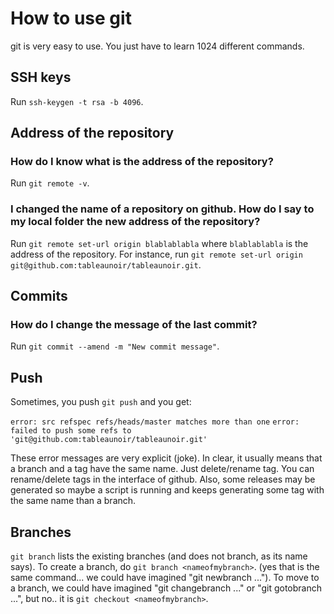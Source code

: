 # How to use git

git is very easy to use. You just have to learn 1024 different commands.

## SSH keys

Run `ssh-keygen -t rsa -b 4096`.

## Address of the repository

### How do I know what is the address of the repository?

Run `git remote -v`.


### I changed the name of a repository on github. How do I say to my local folder the new address of the repository?

Run  `git remote set-url origin blablablabla` where `blablablabla` is the address of the repository. For instance, run `git remote set-url origin git@github.com:tableaunoir/tableaunoir.git`.



## Commits

### How do I change the message of the last commit?

Run `git commit --amend -m "New commit message"`.




## Push

Sometimes, you push `git push` and you get:

`error: src refspec refs/heads/master matches more than one`
`error: failed to push some refs to 'git@github.com:tableaunoir/tableaunoir.git'`

These error messages are very explicit (joke). In clear, it usually means that a branch and a tag have the same name. Just delete/rename tag. You can rename/delete tags in the interface of github. Also, some releases may be generated so maybe a script is running and keeps generating some tag with the same name than a branch.


## Branches

`git branch` lists the existing branches (and does not branch, as its name says). To create a branch, do `git branch <nameofmybranch>`. (yes that is the same command... we could have imagined "git newbranch ...").
To move to a branch, we could have imagined "git changebranch ..." or "git gotobranch ...", but no.. it is `git checkout <nameofmybranch>`. 
